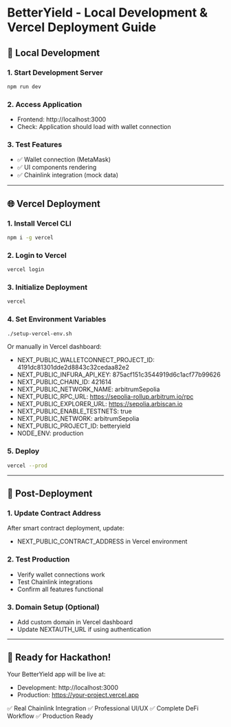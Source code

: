 # BetterYield - Local Development & Vercel Deployment Guide

## 🔧 Local Development

### 1. Start Development Server
```bash
npm run dev
```

### 2. Access Application
- Frontend: http://localhost:3000
- Check: Application should load with wallet connection

### 3. Test Features
- ✅ Wallet connection (MetaMask)
- ✅ UI components rendering
- ✅ Chainlink integration (mock data)

---

## 🌐 Vercel Deployment

### 1. Install Vercel CLI
```bash
npm i -g vercel
```

### 2. Login to Vercel
```bash
vercel login
```

### 3. Initialize Deployment
```bash
vercel
```

### 4. Set Environment Variables
```bash
./setup-vercel-env.sh
```

Or manually in Vercel dashboard:
- NEXT_PUBLIC_WALLETCONNECT_PROJECT_ID: 4191dc81301dde2d8843c32cedaa82e2
- NEXT_PUBLIC_INFURA_API_KEY: 875acf151c3544919d6c1acf77b99626
- NEXT_PUBLIC_CHAIN_ID: 421614
- NEXT_PUBLIC_NETWORK_NAME: arbitrumSepolia
- NEXT_PUBLIC_RPC_URL: https://sepolia-rollup.arbitrum.io/rpc
- NEXT_PUBLIC_EXPLORER_URL: https://sepolia.arbiscan.io
- NEXT_PUBLIC_ENABLE_TESTNETS: true
- NEXT_PUBLIC_NETWORK: arbitrumSepolia
- NEXT_PUBLIC_PROJECT_ID: betteryield
- NODE_ENV: production

### 5. Deploy
```bash
vercel --prod
```

---

## 🎯 Post-Deployment

### 1. Update Contract Address
After smart contract deployment, update:
- NEXT_PUBLIC_CONTRACT_ADDRESS in Vercel environment

### 2. Test Production
- Verify wallet connections work
- Test Chainlink integrations
- Confirm all features functional

### 3. Domain Setup (Optional)
- Add custom domain in Vercel dashboard
- Update NEXTAUTH_URL if using authentication

---

## 🚀 Ready for Hackathon!

Your BetterYield app will be live at:
- Development: http://localhost:3000
- Production: https://your-project.vercel.app

✅ Real Chainlink Integration
✅ Professional UI/UX
✅ Complete DeFi Workflow
✅ Production Ready

